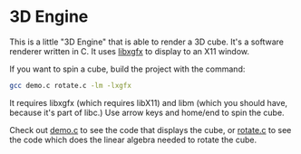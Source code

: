 # 3D Engine
This is a little "3D Engine" that is able to render a 3D cube. It's a software renderer written in C. It uses [libxgfx](https://github.com/thecoder08/xgfx) to display to an X11 window.

If you want to spin a cube, build the project with the command:
```sh
gcc demo.c rotate.c -lm -lxgfx
```
It requires libxgfx (which requires libX11) and libm (which you should have, because it's part of libc.) Use arrow keys and home/end to spin the cube.

Check out [demo.c](demo.c) to see the code that displays the cube, or [rotate.c](rotate.c) to see the code which does the linear algebra needed to rotate the cube.